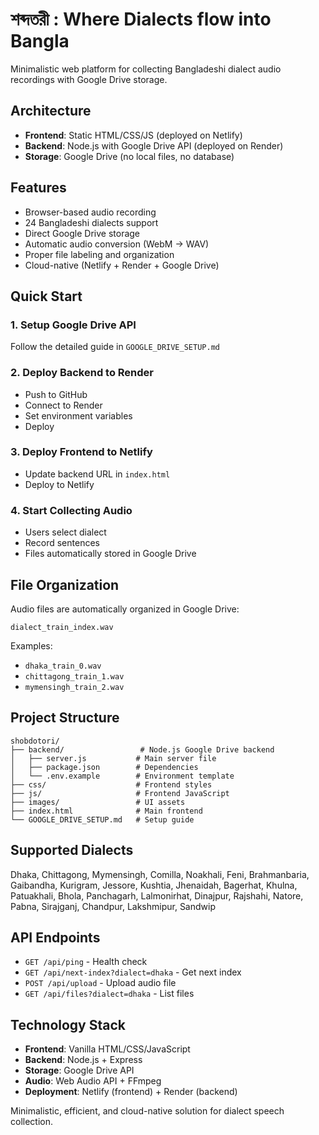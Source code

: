 # শব্দতরী : Where Dialects flow into Bangla

Minimalistic web platform for collecting Bangladeshi dialect audio recordings with Google Drive storage.

## Architecture

- **Frontend**: Static HTML/CSS/JS (deployed on Netlify)
- **Backend**: Node.js with Google Drive API (deployed on Render)
- **Storage**: Google Drive (no local files, no database)

## Features

-  Browser-based audio recording
-  24 Bangladeshi dialects support
-  Direct Google Drive storage
-  Automatic audio conversion (WebM → WAV)
-  Proper file labeling and organization
-  Cloud-native (Netlify + Render + Google Drive)

## Quick Start

### 1. Setup Google Drive API
Follow the detailed guide in `GOOGLE_DRIVE_SETUP.md`

### 2. Deploy Backend to Render
- Push to GitHub
- Connect to Render
- Set environment variables
- Deploy

### 3. Deploy Frontend to Netlify
- Update backend URL in `index.html`
- Deploy to Netlify

### 4. Start Collecting Audio
- Users select dialect
- Record sentences
- Files automatically stored in Google Drive

## File Organization

Audio files are automatically organized in Google Drive:
```
dialect_train_index.wav
```

Examples:
- `dhaka_train_0.wav`
- `chittagong_train_1.wav`  
- `mymensingh_train_2.wav`

## Project Structure

```
shobdotori/
├── backend/                 # Node.js Google Drive backend
│   ├── server.js           # Main server file
│   ├── package.json        # Dependencies
│   └── .env.example        # Environment template
├── css/                    # Frontend styles
├── js/                     # Frontend JavaScript
├── images/                 # UI assets
├── index.html              # Main frontend
└── GOOGLE_DRIVE_SETUP.md   # Setup guide
```

## Supported Dialects

Dhaka, Chittagong, Mymensingh, Comilla, Noakhali, Feni, Brahmanbaria, Gaibandha, Kurigram, Jessore, Kushtia, Jhenaidah, Bagerhat, Khulna, Patuakhali, Bhola, Panchagarh, Lalmonirhat, Dinajpur, Rajshahi, Natore, Pabna, Sirajganj, Chandpur, Lakshmipur, Sandwip

## API Endpoints

- `GET /api/ping` - Health check
- `GET /api/next-index?dialect=dhaka` - Get next index
- `POST /api/upload` - Upload audio file
- `GET /api/files?dialect=dhaka` - List files

## Technology Stack

- **Frontend**: Vanilla HTML/CSS/JavaScript
- **Backend**: Node.js + Express
- **Storage**: Google Drive API
- **Audio**: Web Audio API + FFmpeg
- **Deployment**: Netlify (frontend) + Render (backend)

Minimalistic, efficient, and cloud-native solution for dialect speech collection.
